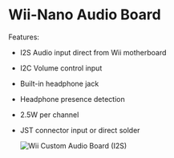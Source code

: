   # Wii-Nano Audio Board
Features:
- I2S Audio input direct from Wii motherboard
- I2C Volume control input
- Built-in headphone jack
- Headphone presence detection
- 2.5W per channel
- JST connector input or direct solder

  ![Wii Custom Audio Board (I2S)](https://github.com/ArminAustin200/Wii-Nano-Project/assets/145053354/0bb15074-6873-4fd1-bcae-1d904955df02)
